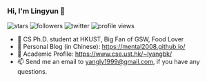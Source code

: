 ### Hi, I'm Lingyun 👋

![stars](https://img.shields.io/github/stars/mental2008?affiliations=COLLABORATOR&style=social)
![followers](https://img.shields.io/github/followers/mental2008?style=social)
![twitter](https://img.shields.io/twitter/follow/stephenyang1999.svg?style=social)
![profile views](https://komarev.com/ghpvc/?username=mental2008)

- 🤔  CS Ph.D. student at HKUST, Big Fan of GSW, Food Lover
- 🔭  Personal Blog (in Chinese): https://mental2008.github.io/
- 🌱  Academic Profile: https://www.cse.ust.hk/~lyangbk/
- 📫  Send me an email to yangly1999@gmail.com, if you have any questions.

<!--
**mental2008/mental2008** is a ✨ _special_ ✨ repository because its `README.md` (this file) appears on your GitHub profile.

Here are some ideas to get you started:

- 🔭 I’m currently working on ...
- 🌱 I’m currently learning ...
- 👯 I’m looking to collaborate on ...
- 🤔 I’m looking for help with ...
- 💬 Ask me about ...
- 📫 How to reach me: ...
- 😄 Pronouns: ...
- ⚡ Fun fact: ...
-->
